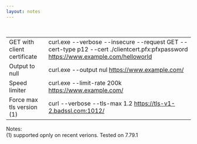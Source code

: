 ```yaml
---
layout: notes
---
```

<br/>

|  |  |
| -- | -- |
| GET with client certificate | curl.exe --verbose --insecure --request GET --cert-type p12 --cert ./clientcert.pfx:pfxpassword https://www.example.com/helloworld |
| Output to null | curl.exe --output nul https://www.example.com/  |
| Speed limiter  | curl.exe --limit-rate 200k https://www.example.com/ |
| Force max tls version (1) | curl --verbose --tls-max 1.2 https://tls-v1-2.badssl.com:1012/ |


Notes:  
(1) supported opnly on recent verions. Tested on 7.79.1
